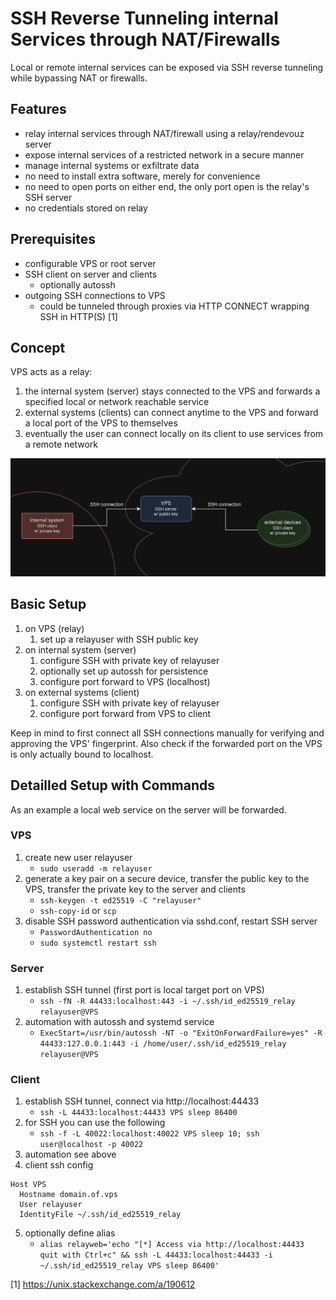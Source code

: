 # SSH Reverse Tunneling internal Services through NAT/Firewalls

Local or remote internal services can be exposed via SSH reverse tunneling while bypassing NAT or firewalls.

## Features
- relay internal services through NAT/firewall using a relay/rendevouz server
- expose internal services of a restricted network in a secure manner
- manage internal systems or exfiltrate data
- no need to install extra software, merely for convenience
- no need to open ports on either end, the only port open is the relay's SSH server
- no credentials stored on relay

## Prerequisites
- configurable VPS or root server
- SSH client on server and clients
  - optionally autossh
- outgoing SSH connections to VPS
	- could be tunneled through proxies via HTTP CONNECT wrapping SSH in HTTP(S) [1]

## Concept
VPS acts as a relay:
1. the internal system (server) stays connected to the VPS and forwards a specified local or network reachable service
2. external systems (clients) can connect anytime to the VPS and forward a local port of the VPS to themselves
3. eventually the user can connect locally on its client to use services from a remote network

![SSH reverse tunnel concept](concept.png)


## Basic Setup
1. on VPS (relay)
	1. set up a relayuser with SSH public key
2. on internal system (server)
	1. configure SSH with private key of relayuser
	2. optionally set up autossh for persistence
	3. configure port forward to VPS (localhost)
3. on external systems (client)
	1. configure SSH with private key of relayuser
	2. configure port forward from VPS to client

Keep in mind to first connect all SSH connections manually for verifying and approving the VPS' fingerprint. Also check if the forwarded port on the VPS is only actually bound to localhost.


## Detailled Setup with Commands
As an example a local web service on the server will be forwarded.

### VPS
1. create new user relayuser
    * `sudo useradd -m relayuser`
2. generate a key pair on a secure device, transfer the public key to the VPS, transfer the private key to the server and clients
    * `ssh-keygen -t ed25519 -C "relayuser"`
    * `ssh-copy-id` or `scp`
3. disable SSH password authentication via sshd.conf, restart SSH server
    * `PasswordAuthentication no`
    * `sudo systemctl restart ssh`

### Server
1. establish SSH tunnel (first port is local target port on VPS)
    * `ssh -fN -R 44433:localhost:443 -i ~/.ssh/id_ed25519_relay relayuser@VPS`
2. automation with autossh and systemd service
    * `ExecStart=/usr/bin/autossh -NT -o "ExitOnForwardFailure=yes" -R 44433:127.0.0.1:443 -i /home/user/.ssh/id_ed25519_relay relayuser@VPS`

### Client
1. establish SSH tunnel, connect via http://localhost:44433
    * `ssh -L 44433:localhost:44433 VPS sleep 86400`
2. for SSH you can use the following
    * `ssh -f -L 40022:localhost:40022 VPS sleep 10; ssh user@localhost -p 40022`
3. automation see above
4. client ssh config
```
Host VPS
  Hostname domain.of.vps
  User relayuser
  IdentityFile ~/.ssh/id_ed25519_relay
```
5. optionally define alias
    * `alias relayweb='echo "[*] Access via http://localhost:44433 quit with Ctrl+c" && ssh -L 44433:localhost:44433 -i ~/.ssh/id_ed25519_relay VPS sleep 86400'`



[1] https://unix.stackexchange.com/a/190612
